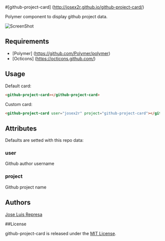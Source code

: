 #[github-project-card] (http://josex2r.github.io/github-project-card/)

Polymer component to display github project data.

![ScreenShot](https://raw.github.com/josex2r/github-project-card/master/screenshot.jpg)

## Requirements

- [Polymer] (https://github.com/Polymer/polymer)
- [Octicons] (https://octicons.github.com/)


## Usage

Default card:

```html
<github-project-card></github-project-card>
```

Custom card:

```html
<github-project-card user="josex2r" project="github-project-card"></github-project-card>
```

## Attributes

Defaults are setted with this repo data:

### user
Github author username

### project
Github project name
    
## Authors

[Jose Luis Represa](https://github.com/josex2r)

##License

github-project-card is released under the [MIT License](http://opensource.org/licenses/MIT).